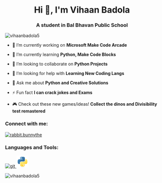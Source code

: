 <h1 align="center">Hi 👋, I'm Vihaan Badola</h1>
<h3 align="center">A student in Bal Bhavan Public School</h3>

<p align="left"> <img src="https://komarev.com/ghpvc/?username=vihaanbadola5&label=Profile%20views&color=0e75b6&style=flat" alt="vihaanbadola5" /> </p>

- 🔭 I’m currently working on **Microsoft Make Code Arcade**

- 🌱 I’m currently learning **Python, Make Code Blocks**

- 👯 I’m looking to collaborate on **Python Projects**

- 🤝 I’m looking for help with **Learning New Coding Langs**

- 💬 Ask me about **Python and Creative Solutions**

- ⚡ Fun fact **I can crack jokes and Exams** 

-  🎮 Check out these new games/ideas! **Collect the dinos and Divisibility test remastered**
<h3 align="left">Connect with me:</h3>
<p align="left">
<a href="https://instagram.com/rabbit.bunnythe" target="blank"><img align="center" src="https://raw.githubusercontent.com/rahuldkjain/github-profile-readme-generator/master/src/images/icons/Social/instagram.svg" alt="rabbit.bunnythe" height="30" width="40" /></a>
</p>

<h3 align="left">Languages and Tools:</h3>
<p align="left"> <a href="https://git-scm.com/" target="_blank" rel="noreferrer"> <img src="https://www.vectorlogo.zone/logos/git-scm/git-scm-icon.svg" alt="git" width="40" height="40"/> </a> <a href="https://www.python.org" target="_blank" rel="noreferrer"> <img src="https://raw.githubusercontent.com/devicons/devicon/master/icons/python/python-original.svg" alt="python" width="40" height="40"/> </a> </p>

<p><img align="center" src="https://github-readme-stats.vercel.app/api/top-langs?username=vihaanbadola5&show_icons=true&locale=en&layout=compact" alt="vihaanbadola5" /></p>
